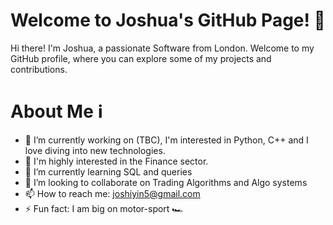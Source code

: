 # Welcome to Joshua's GitHub Page! 👋

Hi there! I'm Joshua, a passionate Software from London. Welcome to my GitHub profile, where you can explore some of my projects and contributions.

# About Me ℹ️

- 🔭 I’m currently working on (TBC),  I'm interested in Python, C++ and I love diving into new technologies.
- 🏦 I'm highly interested in the Finance sector.
- 🌱 I’m currently learning SQL and queries
- 👯 I’m looking to collaborate on Trading Algorithms and Algo systems
- 📫 How to reach me: joshiyin5@gmail.com
- ⚡ Fun fact: I am big on motor-sport 🏎️


<!--
**GwinzTV/GwinzTV** is a ✨ _special_ ✨ repository because its `README.md` (this file) appears on your GitHub profile.

Here are some ideas to get you started:

- 🔭 I’m currently working on ...
- 🌱 I’m currently learning ...
- 👯 I’m looking to collaborate on ...
- 🤔 I’m looking for help with ...
- 💬 Ask me about ...
- 📫 How to reach me: ...
- 😄 Pronouns: ...
- ⚡ Fun fact: ...
-->
